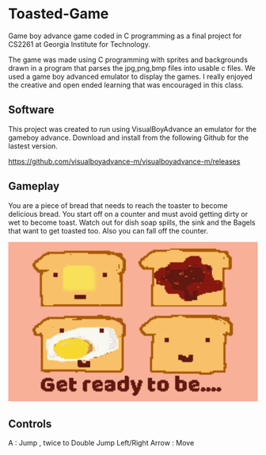 # Toasted-Game

Game boy advance game coded in C programming as a final project for CS2261 at Georgia Institute for Technology.

The game was made using C programming with sprites and backgrounds drawn in a program that parses  the jpg,png,bmp files into
usable c files. We used a game boy advanced emulator to display the games. I really enjoyed the creative and open ended
learning that was encouraged in this class.

Software
----------------------------
This project was created to run using VisualBoyAdvance an emulator for the gameboy advance. Download and install from the following Github for the lastest version.

https://github.com/visualboyadvance-m/visualboyadvance-m/releases


Gameplay
----------------------------
You are a piece of bread that needs to reach the toaster to become delicious bread.
You start off on a counter and must avoid getting dirty or wet to become toast.
Watch out for dish soap spills, the sink and the Bagels that want to get toasted too.
Also you can fall off the counter.

![](toastedDemo.gif)

Controls
-------------------------------
A : Jump , twice to Double Jump
Left/Right Arrow : Move
